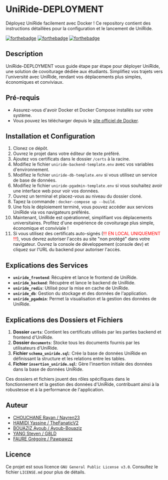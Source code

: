 # UniRide-DEPLOYMENT
Déployez UniRide facilement avec Docker ! Ce repository contient des instructions détaillées pour la configuration et le lancement de UniRide.

[![forthebadge](https://forthebadge.com/images/badges/built-with-love.svg)](http://forthebadge.com)
[![forthebadge](https://forthebadge.com/images/badges/docker-container.svg)](http://forthebadge.com)  [![forthebadge](https://forthebadge.com/images/badges/built-by-developers.svg)](http://forthebadge.com)


## Description

UniRide-DEPLOYMENT vous guide étape par étape pour déployer UniRide, une solution de covoiturage dédiée aux étudiants. 
Simplifiez vos trajets vers l'université avec UniRide, rendant vos déplacements plus simples, économiques et conviviaux.

## Pré-requis

- Assurez-vous d'avoir Docker et Docker Compose installés sur votre système. 
- Vous pouvez les télécharger depuis le [site officiel de Docker](https://www.docker.com/get-started).


## Installation et Configuration
1. Clonez ce dépôt.
2. Ouvrez le projet dans votre éditeur de texte préféré.
3. Ajoutez vos certificats dans le dossier `/certs` à la racine.
4. Modifiez le fichier `uniride-backend-template.env` avec vos variables d'environnement.
5. Modifiez le fichier `uniride-db-template.env` si vous utilisez un service de base de données.
6. Modifiez le fichier `uniride-pgadmin-template.env` si vous souhaitez avoir une interface web pour voir vos données.
7. Ouvrez un terminal et placez-vous au niveau du dossier cloné.
8. Tapez la commande : `docker-compose up --build`.
9. Une fois le déploiement terminé, vous pouvez accéder aux services UniRide via vos navigateurs préférés.
10. Maintenant, UniRide est opérationnel, simplifiant vos déplacements universitaires. Profitez d'une expérience de covoiturage plus simple, économique et conviviale !
11. Si vous utilisez des certificats auto-signés (<span style="color:red">!!! EN LOCAL UNIQUEMENT !!!</span>), vous devrez autoriser l'accès au site "non protégé" dans votre navigateur. Ouvrez la console de développement (console dev) et cliquez sur l'URL du backend pour autoriser l'accès.

## Explications des Services

- **`uniride_frontend`**: Récupère et lance le frontend de UniRide.
- **`uniride_backend`**: Récupère et lance le backend de UniRide.
- **`uniride_redis`**: Utilisé pour la mise en cache de UniRide.
- **`uniride_db`**: Gestion du stockage et des données de l'application.
- **`uniride_pgadmin`**: Permet la visualisation et la gestion des données de UniRide.


## Explications des Dossiers et Fichiers

1. **Dossier `certs`**: Contient les certificats utilisés par les parties backend et frontend d'UniRide.
2. **Dossier `documents`**: Stocke tous les documents fournis par les utilisateurs d'UniRide.
3. **Fichier `schema_uniride.sql`**: Crée la base de données UniRide en définissant la structure et les relations entre les tables.
4. **Fichier `insertion_uniride.sql`**: Gère l'insertion initiale des données dans la base de données UniRide.


Ces dossiers et fichiers jouent des rôles spécifiques dans le fonctionnement et la gestion des données d'UniRide, contribuant ainsi à la robustesse et à la performance de l'application.

## Auteur

- [CHOUCHANE Rayan / Nayren23](https://github.com/Nayren23)
- [HAMIDI Yassine / TheFanaticV2](https://github.com/TheFanaticV2)
- [BOUAZIZ Ayoub / Ayoub-Bouaziz](https://github.com/Ayoub-Bouaziz)
- [YANG Steven / G8LD](https://github.com/G8LD)
- [FAURE Grégoire / Pawpawzz](https://github.com/Pawpawzz)


## Licence

Ce projet est sous licence `GNU General Public License v3.0`. Consultez le fichier `LICENSE.md` pour plus de détails.
